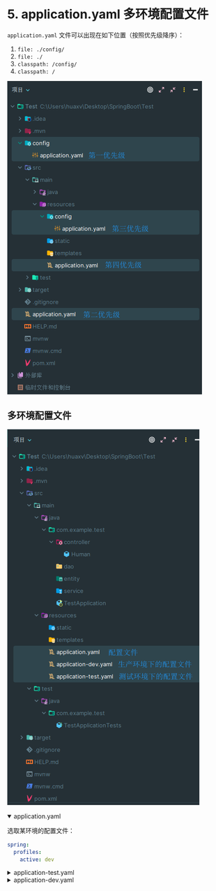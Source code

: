 # 5. application.yaml 多环境配置文件

`application.yaml` 文件可以出现在如下位置（按照优先级降序）：

1. `file: ./config/`
2. `file: ./`
3. `classpath: /config/`
4. `classpath: /`

![图 0](images/f9829f658e3b501b29e1ca3a04c813a7df0a8195befc6658835c7f35300f8643.png)  

## 多环境配置文件

![图 1](images/20b488bef6b310504757975e408e049f03eb4f288dec13de3f25036fa8970fc9.png)  

<details open><summary>application.yaml</summary>

选取某环境的配置文件：

```yaml
spring:
  profiles:
    active: dev
```

</details>

<details><summary>application-test.yaml</summary>

```yaml
Human:
  name: tom
  age: -22
  birth: 2000/1/1
  favourite: [ test1, 13331, test demo ]
  info:
    mess: this is a test message.
```

</details>

<details><summary>application-dev.yaml</summary>

```yaml
Human:
  name: lrq
  age: 22
  birth: 2002/11/14
  favourite: [ acm, java, c++, genshin impact, galgame ]
  info:
    school: 韶关学院
    icpc: 铜牌
    ccpc: 铜牌
    gdcpc: 铜牌
    蓝桥杯: 国家级一等奖
```

</details>